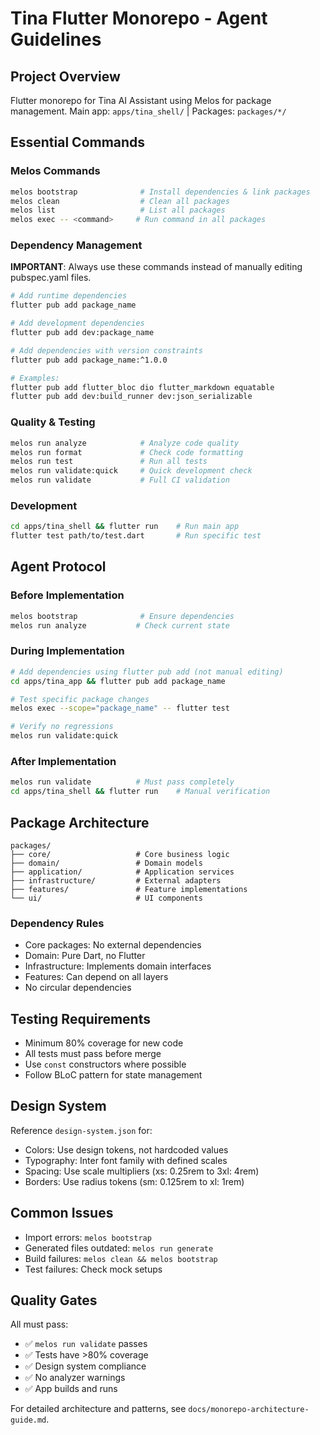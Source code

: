 # Tina Flutter Monorepo - Agent Guidelines

## Project Overview
Flutter monorepo for Tina AI Assistant using Melos for package management.
Main app: `apps/tina_shell/` | Packages: `packages/*/`

## Essential Commands

### Melos Commands
```bash
melos bootstrap              # Install dependencies & link packages
melos clean                  # Clean all packages
melos list                   # List all packages
melos exec -- <command>     # Run command in all packages
```

### Dependency Management
**IMPORTANT**: Always use these commands instead of manually editing pubspec.yaml files.

```bash
# Add runtime dependencies
flutter pub add package_name

# Add development dependencies  
flutter pub add dev:package_name

# Add dependencies with version constraints
flutter pub add package_name:^1.0.0

# Examples:
flutter pub add flutter_bloc dio flutter_markdown equatable
flutter pub add dev:build_runner dev:json_serializable
```

### Quality & Testing
```bash
melos run analyze            # Analyze code quality
melos run format             # Check code formatting
melos run test               # Run all tests
melos run validate:quick     # Quick development check
melos run validate           # Full CI validation
```

### Development
```bash
cd apps/tina_shell && flutter run    # Run main app
flutter test path/to/test.dart       # Run specific test
```

## Agent Protocol

### Before Implementation
```bash
melos bootstrap              # Ensure dependencies
melos run analyze           # Check current state
```

### During Implementation
```bash
# Add dependencies using flutter pub add (not manual editing)
cd apps/tina_app && flutter pub add package_name

# Test specific package changes
melos exec --scope="package_name" -- flutter test

# Verify no regressions
melos run validate:quick
```

### After Implementation
```bash
melos run validate          # Must pass completely
cd apps/tina_shell && flutter run    # Manual verification
```

## Package Architecture
```
packages/
├── core/                   # Core business logic
├── domain/                 # Domain models  
├── application/            # Application services
├── infrastructure/         # External adapters
├── features/               # Feature implementations
└── ui/                     # UI components
```

### Dependency Rules
- Core packages: No external dependencies
- Domain: Pure Dart, no Flutter
- Infrastructure: Implements domain interfaces
- Features: Can depend on all layers
- No circular dependencies

## Testing Requirements
- Minimum 80% coverage for new code
- All tests must pass before merge
- Use `const` constructors where possible
- Follow BLoC pattern for state management

## Design System
Reference `design-system.json` for:
- Colors: Use design tokens, not hardcoded values
- Typography: Inter font family with defined scales
- Spacing: Use scale multipliers (xs: 0.25rem to 3xl: 4rem)
- Borders: Use radius tokens (sm: 0.125rem to xl: 1rem)

## Common Issues
- Import errors: `melos bootstrap`
- Generated files outdated: `melos run generate`
- Build failures: `melos clean && melos bootstrap`
- Test failures: Check mock setups

## Quality Gates
All must pass:
- ✅ `melos run validate` passes
- ✅ Tests have >80% coverage
- ✅ Design system compliance
- ✅ No analyzer warnings
- ✅ App builds and runs

For detailed architecture and patterns, see `docs/monorepo-architecture-guide.md`.
